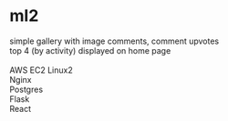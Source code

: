 # ml2

simple gallery with image comments, comment upvotes<br />
top 4 (by activity) displayed on home page<br />
<br />
AWS EC2 Linux2<br />
Nginx<br />
Postgres<br />
Flask<br />
React<br />
